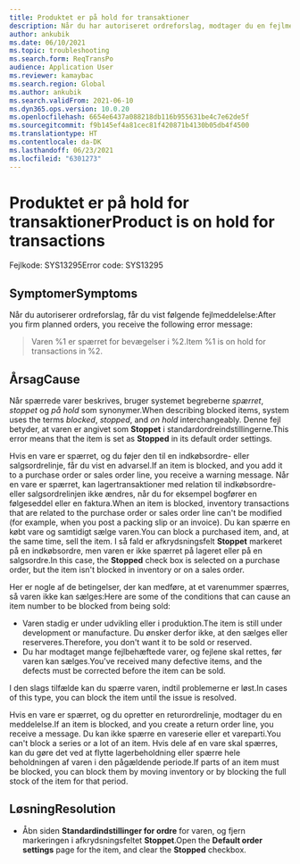 ```yaml
---
title: Produktet er på hold for transaktioner
description: Når du har autoriseret ordreforslag, modtager du en fejlmeddelelse om, at en vare er på hold for transaktioner.
author: ankubik
ms.date: 06/10/2021
ms.topic: troubleshooting
ms.search.form: ReqTransPo
audience: Application User
ms.reviewer: kamaybac
ms.search.region: Global
ms.author: ankubik
ms.search.validFrom: 2021-06-10
ms.dyn365.ops.version: 10.0.20
ms.openlocfilehash: 6654e6437a088218db116b955631be4c7e62de5f
ms.sourcegitcommit: f9b145ef4a81cec81f420871b4130b05db4f4500
ms.translationtype: HT
ms.contentlocale: da-DK
ms.lasthandoff: 06/23/2021
ms.locfileid: "6301273"
---
```

# <a name="product-is-on-hold-for-transactions"></a><span data-ttu-id="ca2fb-103">Produktet er på hold for transaktioner</span><span class="sxs-lookup"><span data-stu-id="ca2fb-103">Product is on hold for transactions</span></span>

<span data-ttu-id="ca2fb-104">Fejlkode: SYS13295</span><span class="sxs-lookup"><span data-stu-id="ca2fb-104">Error code: SYS13295</span></span>

## <a name="symptoms"></a><span data-ttu-id="ca2fb-105">Symptomer</span><span class="sxs-lookup"><span data-stu-id="ca2fb-105">Symptoms</span></span>

<span data-ttu-id="ca2fb-106">Når du autoriserer ordreforslag, får du vist følgende fejlmeddelelse:</span><span class="sxs-lookup"><span data-stu-id="ca2fb-106">After you firm planned orders, you receive the following error message:</span></span>

> <span data-ttu-id="ca2fb-107">Varen %1 er spærret for bevægelser i %2.</span><span class="sxs-lookup"><span data-stu-id="ca2fb-107">Item %1 is on hold for transactions in %2.</span></span>

## <a name="cause"></a><span data-ttu-id="ca2fb-108">Årsag</span><span class="sxs-lookup"><span data-stu-id="ca2fb-108">Cause</span></span>

<span data-ttu-id="ca2fb-109">Når spærrede varer beskrives, bruger systemet begreberne *spærret*, *stoppet* og *på hold* som synonymer.</span><span class="sxs-lookup"><span data-stu-id="ca2fb-109">When describing blocked items, system uses the terms *blocked*, *stopped*, and *on hold* interchangeably.</span></span> <span data-ttu-id="ca2fb-110">Denne fejl betyder, at varen er angivet som **Stoppet** i standardordreindstillingerne.</span><span class="sxs-lookup"><span data-stu-id="ca2fb-110">This error means that the item is set as **Stopped** in its default order settings.</span></span>

<span data-ttu-id="ca2fb-111">Hvis en vare er spærret, og du føjer den til en indkøbsordre- eller salgsordrelinje, får du vist en advarsel.</span><span class="sxs-lookup"><span data-stu-id="ca2fb-111">If an item is blocked, and you add it to a purchase order or sales order line, you receive a warning message.</span></span> <span data-ttu-id="ca2fb-112">Når en vare er spærret, kan lagertransaktioner med relation til indkøbsordre- eller salgsordrelinjen ikke ændres, når du for eksempel bogfører en følgeseddel eller en faktura.</span><span class="sxs-lookup"><span data-stu-id="ca2fb-112">When an item is blocked, inventory transactions that are related to the purchase order or sales order line can't be modified (for example, when you post a packing slip or an invoice).</span></span> <span data-ttu-id="ca2fb-113">Du kan spærre en købt vare og samtidigt sælge varen.</span><span class="sxs-lookup"><span data-stu-id="ca2fb-113">You can block a purchased item, and, at the same time, sell the item.</span></span> <span data-ttu-id="ca2fb-114">I så fald er afkrydsningsfelt **Stoppet** markeret på en indkøbsordre, men varen er ikke spærret på lageret eller på en salgsordre.</span><span class="sxs-lookup"><span data-stu-id="ca2fb-114">In this case, the **Stopped** check box is selected on a purchase order, but the item isn't blocked in inventory or on a sales order.</span></span>

<span data-ttu-id="ca2fb-115">Her er nogle af de betingelser, der kan medføre, at et varenummer spærres, så varen ikke kan sælges:</span><span class="sxs-lookup"><span data-stu-id="ca2fb-115">Here are some of the conditions that can cause an item number to be blocked from being sold:</span></span>

- <span data-ttu-id="ca2fb-116">Varen stadig er under udvikling eller i produktion.</span><span class="sxs-lookup"><span data-stu-id="ca2fb-116">The item is still under development or manufacture.</span></span> <span data-ttu-id="ca2fb-117">Du ønsker derfor ikke, at den sælges eller reserveres.</span><span class="sxs-lookup"><span data-stu-id="ca2fb-117">Therefore, you don't want it to be sold or reserved.</span></span>
- <span data-ttu-id="ca2fb-118">Du har modtaget mange fejlbehæftede varer, og fejlene skal rettes, før varen kan sælges.</span><span class="sxs-lookup"><span data-stu-id="ca2fb-118">You've received many defective items, and the defects must be corrected before the item can be sold.</span></span>

<span data-ttu-id="ca2fb-119">I den slags tilfælde kan du spærre varen, indtil problemerne er løst.</span><span class="sxs-lookup"><span data-stu-id="ca2fb-119">In cases of this type, you can block the item until the issue is resolved.</span></span>

<span data-ttu-id="ca2fb-120">Hvis en vare er spærret, og du opretter en returordrelinje, modtager du en meddelelse.</span><span class="sxs-lookup"><span data-stu-id="ca2fb-120">If an item is blocked, and you create a return order line, you receive a message.</span></span> <span data-ttu-id="ca2fb-121">Du kan ikke spærre en vareserie eller et vareparti.</span><span class="sxs-lookup"><span data-stu-id="ca2fb-121">You can't block a series or a lot of an item.</span></span> <span data-ttu-id="ca2fb-122">Hvis dele af en vare skal spærres, kan du gøre det ved at flytte lagerbeholdning eller spærre hele beholdningen af varen i den pågældende periode.</span><span class="sxs-lookup"><span data-stu-id="ca2fb-122">If parts of an item must be blocked, you can block them by moving inventory or by blocking the full stock of the item for that period.</span></span>

## <a name="resolution"></a><span data-ttu-id="ca2fb-123">Løsning</span><span class="sxs-lookup"><span data-stu-id="ca2fb-123">Resolution</span></span>

- <span data-ttu-id="ca2fb-124">Åbn siden **Standardindstillinger for ordre** for varen, og fjern markeringen i afkrydsningsfeltet **Stoppet**.</span><span class="sxs-lookup"><span data-stu-id="ca2fb-124">Open the **Default order settings** page for the item, and clear the **Stopped** checkbox.</span></span>
